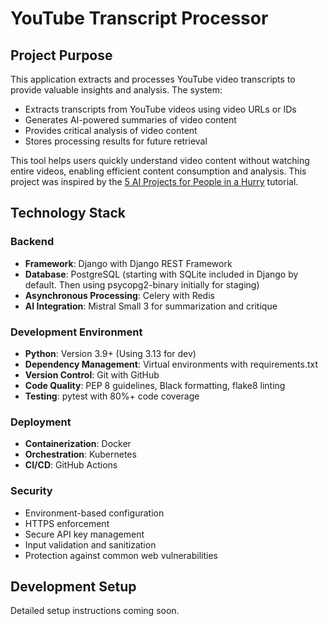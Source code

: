 # YouTube Transcript Processor

## Project Purpose

This application extracts and processes YouTube video transcripts to provide valuable insights and analysis. The system:

- Extracts transcripts from YouTube videos using video URLs or IDs
- Generates AI-powered summaries of video content
- Provides critical analysis of video content
- Stores processing results for future retrieval

This tool helps users quickly understand video content without watching entire videos, enabling efficient content consumption and analysis.
This project was inspired by the [5 AI Projects for People in a Hurry](https://shawhin.medium.com/5-ai-projects-for-people-in-a-hurry-1220f0b27037) tutorial. 

## Technology Stack

### Backend
- **Framework**: Django with Django REST Framework
- **Database**: PostgreSQL (starting with SQLite included in Django by default. Then using psycopg2-binary initially for staging)
- **Asynchronous Processing**: Celery with Redis
- **AI Integration**: Mistral Small 3 for summarization and critique

### Development Environment
- **Python**: Version 3.9+ (Using 3.13 for dev)
- **Dependency Management**: Virtual environments with requirements.txt
- **Version Control**: Git with GitHub
- **Code Quality**: PEP 8 guidelines, Black formatting, flake8 linting
- **Testing**: pytest with 80%+ code coverage

### Deployment
- **Containerization**: Docker
- **Orchestration**: Kubernetes
- **CI/CD**: GitHub Actions

### Security
- Environment-based configuration
- HTTPS enforcement
- Secure API key management
- Input validation and sanitization
- Protection against common web vulnerabilities

## Development Setup

Detailed setup instructions coming soon.
